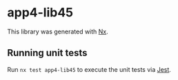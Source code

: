 # app4-lib45

This library was generated with [Nx](https://nx.dev).

## Running unit tests

Run `nx test app4-lib45` to execute the unit tests via [Jest](https://jestjs.io).

